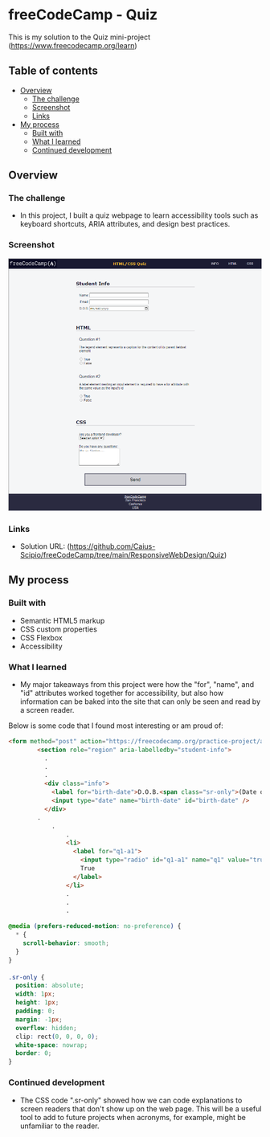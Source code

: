 # freeCodeCamp - Quiz
This is my solution to the Quiz mini-project (https://www.freecodecamp.org/learn)

## Table of contents

- [Overview](#overview)
  - [The challenge](#the-challenge)
  - [Screenshot](#screenshot)
  - [Links](#links)
- [My process](#my-process)
  - [Built with](#built-with)
  - [What I learned](#what-i-learned)
  - [Continued development](#continued-development)

## Overview

### The challenge

- In this project, I built a quiz webpage to learn accessibility tools such as keyboard shortcuts, ARIA attributes, and design best practices.

### Screenshot

![](./Quiz.png)

### Links

- Solution URL: (https://github.com/Caius-Scipio/freeCodeCamp/tree/main/ResponsiveWebDesign/Quiz)

## My process

### Built with

- Semantic HTML5 markup
- CSS custom properties
- CSS Flexbox
- Accessibility

### What I learned

- My major takeaways from this project were how the "for", "name", and "id" attributes worked together for accessibility, but also how information can be baked into the site that can only be seen and read by a screen reader.

Below is some code that I found most interesting or am proud of:

```html
<form method="post" action="https://freecodecamp.org/practice-project/accessibility-quiz">
        <section role="region" aria-labelledby="student-info">
          .
          .
          .
          <div class="info">
            <label for="birth-date">D.O.B.<span class="sr-only">(Date of Birth)</span></label>
            <input type="date" name="birth-date" id="birth-date" />
          </div>
        .
            .
                .
                <li>
                  <label for="q1-a1">
                    <input type="radio" id="q1-a1" name="q1" value="true" />
                    True
                  </label>
                </li>
                .
                .
                .
```

```CSS
@media (prefers-reduced-motion: no-preference) {
  * {
    scroll-behavior: smooth;
  }
}

.sr-only {
  position: absolute;
  width: 1px;
  height: 1px;
  padding: 0;
  margin: -1px;
  overflow: hidden;
  clip: rect(0, 0, 0, 0);
  white-space: nowrap;
  border: 0;
}
```

### Continued development

- The CSS code ".sr-only" showed how we can code explanations to screen readers that don't show up on the web page. This will be a useful tool to add to future projects when acronyms, for example, might be unfamiliar to the reader.